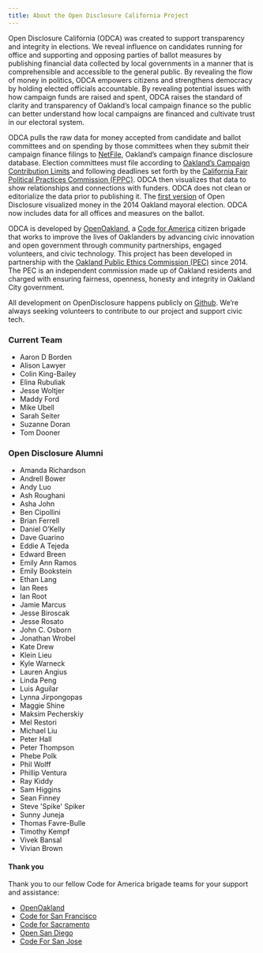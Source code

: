 ```yaml
---
title: About the Open Disclosure California Project
---
```


Open Disclosure California (ODCA) was created to support transparency and integrity in elections. We reveal influence on candidates running for office and supporting and opposing parties of ballot measures by publishing financial data collected by local governments in a manner that is comprehensible and accessible to the general public. By revealing the flow of money in politics, ODCA empowers citizens and strengthens democracy by holding elected officials accountable. By revealing potential issues with how campaign funds are raised and spent, ODCA raises the standard of clarity and transparency of Oakland’s local campaign finance so the public can better understand how local campaigns are financed and cultivate trust in our electoral system.

ODCA pulls the raw data for money accepted from candidate and ballot committees and on spending by those committees when they submit their campaign finance filings to [NetFile](https://public.netfile.com/pub2/Default.aspx?aid=COAK&AspxAutoDetectCookieSupport=1), Oakland’s campaign finance disclosure database. Election committees must file according to [Oakland’s Campaign Contribution Limits](https://www.oaklandca.gov/services/boards-and-commissions-index/ethics/campaign-finance-rules-and-disclosure/information-for-candidates-and-campaign-committees/oakland-campaign-contribution-limits) and following deadlines set forth by the [California Fair Political Practices Commission (FPPC)](http://www.fppc.ca.gov/). ODCA then visualizes that data to show relationships and connections with funders. ODCA does not clean or editorialize the data prior to publishing it. The [first version](http://2014.opendisclosure.io/) of Open Disclosure visualized money in the 2014 Oakland mayoral election. ODCA now includes data for all offices and measures on the ballot. 

ODCA is developed by [OpenOakland](http://openoakland.org/), a [Code for America](http://www.codeforamerica.org/) citizen brigade that works to improve the lives of Oaklanders by advancing civic innovation and open government through community partnerships, engaged volunteers, and civic technology. This project has been developed in partnership with the [Oakland Public Ethics Commission (PEC)](https://www.oaklandca.gov/boards-and-commissions/public-ethics-commission) since 2014. The PEC is an independent commission made up of Oakland residents and charged with ensuring fairness, openness, honesty and integrity in Oakland City government.

All development on OpenDisclosure happens publicly on [Github](https://github.com/caciviclab/odca-jekyll). We’re always seeking volunteers to contribute to our project and support civic tech. 

### Current Team

- Aaron D Borden
- Alison Lawyer
- Colin King-Bailey
- Elina Rubuliak
- Jesse Woltjer
- Maddy Ford
- Mike Ubell
- Sarah Seiter
- Suzanne Doran
- Tom Dooner

### Open Disclosure Alumni

- Amanda Richardson
- Andrell Bower
- Andy Luo
- Ash Roughani
- Asha John
- Ben Cipollini
- Brian Ferrell
- Daniel O’Kelly
- Dave Guarino
- Eddie A Tejeda
- Edward Breen
- Emily Ann Ramos
- Emily Bookstein
- Ethan Lang
- Ian Rees
- Ian Root
- Jamie Marcus
- Jesse Biroscak
- Jesse Rosato
- John C. Osborn
- Jonathan Wrobel
- Kate Drew
- Klein Lieu
- Kyle Warneck
- Lauren Angius
- Linda Peng
- Luis Aguilar
- Lynna Jirpongopas
- Maggie Shine
- Maksim Pecherskiy
- Mel Restori
- Michael Liu
- Peter Hall
- Peter Thompson
- Phebe Polk
- Phil Wolff
- Phillip Ventura
- Ray Kiddy
- Sam Higgins
- Sean Finney
- Steve 'Spike' Spiker
- Sunny Juneja
- Thomas Favre-Bulle
- Timothy Kempf
- Vivek Bansal
- Vivian Brown

#### Thank you

Thank you to our fellow Code for America brigade teams for your support and assistance:

- [OpenOakland](http://openoakland.org/)
- [Code for San Francisco](http://codeforsanfrancisco.org/)
- [Code for Sacramento](https://codeforsacramento.org/)
- [Open San Diego](http://opensandiego.org/)
- [Code For San Jose](http://codeforsanjose.com/)
